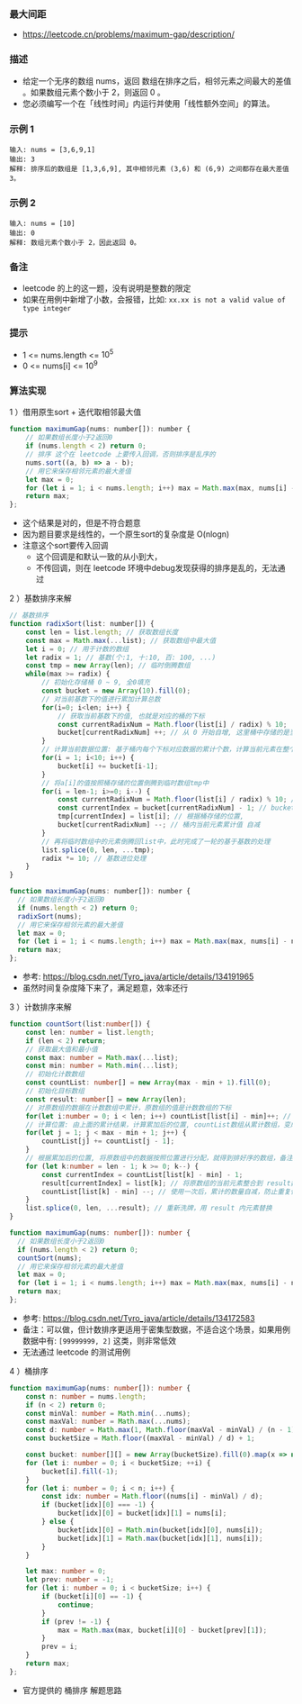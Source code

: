 ### 最大间距

- https://leetcode.cn/problems/maximum-gap/description/

### 描述

- 给定一个无序的数组 nums，返回 数组在排序之后，相邻元素之间最大的差值 。如果数组元素个数小于 2，则返回 0 。
- 您必须编写一个在「线性时间」内运行并使用「线性额外空间」的算法。

### 示例 1

```
输入: nums = [3,6,9,1]
输出: 3
解释: 排序后的数组是 [1,3,6,9], 其中相邻元素 (3,6) 和 (6,9) 之间都存在最大差值 3。
```

### 示例 2

```
输入: nums = [10]
输出: 0
解释: 数组元素个数小于 2，因此返回 0。
```

### 备注

- leetcode 的上的这一题，没有说明是整数的限定
- 如果在用例中新增了小数，会报错，比如: `xx.xx is not a valid value of type integer`

### 提示

- 1 <= nums.length <= $10^5$
- 0 <= nums[i] <= $10^9$


### 算法实现

1 ）借用原生sort + 迭代取相邻最大值

```js
function maximumGap(nums: number[]): number {
    // 如果数组长度小于2返回0
    if (nums.length < 2) return 0;
    // 排序 这个在 leetcode 上要传入回调，否则排序是乱序的
    nums.sort((a, b) => a - b);
    // 用它来保存相邻元素的最大差值
    let max = 0;
    for (let i = 1; i < nums.length; i++) max = Math.max(max, nums[i] - nums[i - 1]);
    return max;
};
```

- 这个结果是对的，但是不符合题意
- 因为题目要求是线性的，一个原生sort的复杂度是 O(nlogn)
- 注意这个sort要传入回调
  * 这个回调是和默认一致的从小到大，
  * 不传回调，则在 leetcode 环境中debug发现获得的排序是乱的，无法通过

2 ）基数排序来解

```js
// 基数排序
function radixSort(list: number[]) {
	const len = list.length; // 获取数组长度
	const max = Math.max(...list); // 获取数组中最大值
	let i = 0; // 用于计数的数组
	let radix = 1; // 基数(个:1, 十:10, 百: 100, ...)
	const tmp = new Array(len); // 临时倒腾数组
	while(max >= radix) {
		// 初始化存储桶 0 ~ 9, 全0填充
		const bucket = new Array(10).fill(0);
		// 对当前基数下的值进行累加计算总数
		for(i=0; i<len; i++) {
			// 获取当前基数下的值, 也就是对应的桶的下标
			const currentRadixNum = Math.floor(list[i] / radix) % 10;
			bucket[currentRadixNum] ++; // 从 0 开始自增, 这里桶中存储的是当前下标下对应数据的累计个数
		}
		// 计算当前数据位置: 基于桶内每个下标对应数据的累计个数，计算当前元素在整个桶中的位置，并反向赋值给当前桶
		for(i = 1; i<10; i++) {
			bucket[i] += bucket[i-1];
		}
		// 将a[i]的值按照桶存储的位置倒腾到临时数组tmp中
		for(i = len-1; i>=0; i--) {
			const currentRadixNum = Math.floor(list[i] / radix) % 10; // 当前基数下的数字
			const currentIndex = bucket[currentRadixNum] - 1; // bucket存储的是位置，位置-1为下标
			tmp[currentIndex] = list[i]; // 根据桶存储的位置, 
			bucket[currentRadixNum] --; // 桶内当前元素累计值 自减
		}
		// 再将临时数组中的元素倒腾回list中，此时完成了一轮的基于基数的处理
		list.splice(0, len, ...tmp);
		radix *= 10; // 基数进位处理
	}
}

function maximumGap(nums: number[]): number {
  // 如果数组长度小于2返回0
  if (nums.length < 2) return 0;
  radixSort(nums);
  // 用它来保存相邻元素的最大差值
  let max = 0;
  for (let i = 1; i < nums.length; i++) max = Math.max(max, nums[i] - nums[i - 1]);
  return max;
};
```

- 参考: https://blog.csdn.net/Tyro_java/article/details/134191965
- 虽然时间复杂度降下来了，满足题意，效率还行

3 ）计数排序来解

```ts
function countSort(list:number[]) {
	const len: number = list.length;
	if (len < 2) return;
	// 获取最大值和最小值
	const max: number = Math.max(...list);
	const min: number = Math.min(...list);
	// 初始化计数数组
	const countList: number[] = new Array(max - min + 1).fill(0);
	// 初始化目标数组
	const result: number[] = new Array(len);
	// 对原数组的数据在计数数组中累计，原数组的值是计数数组的下标
	for(let i:number = 0; i < len; i++) countList[list[i] - min]++; // 遍历完成后计数数组就变成了累计数组
	// 计算位置: 由上面的累计结果，计算累加后的位置, countList数组从累计数组，变成了位置数组
	for(let j = 1; j < max - min + 1; j++) {
		countList[j] += countList[j - 1];
	}
	// 根据累加后的位置, 将原数组中的数据按照位置进行分配，就得到排好序的数组，备注：数据可能重复，使用过的数据记得-1，从后向前遍历更好理解
	for (let k:number = len - 1; k >= 0; k--) {
		const currentIndex = countList[list[k] - min] - 1;
		result[currentIndex] = list[k]; // 将原数组的当前元素整合到 result数组对应的位置之中
		countList[list[k] - min] --; // 使用一次后，累计的数量自减，防止重复使用导致错误
	}
    list.splice(0, len, ...result); // 重新洗牌，用 result 内元素替换
}

function maximumGap(nums: number[]): number {
  // 如果数组长度小于2返回0
  if (nums.length < 2) return 0;
  countSort(nums);
  // 用它来保存相邻元素的最大差值
  let max = 0;
  for (let i = 1; i < nums.length; i++) max = Math.max(max, nums[i] - nums[i - 1]);
  return max;
};
```

- 参考: https://blog.csdn.net/Tyro_java/article/details/134172583
- 备注：可以做，但计数排序更适用于密集型数据，不适合这个场景，如果用例数据中有: `[99999999, 2]` 这类，则非常低效
- 无法通过 leetcode 的测试用例

4 ）桶排序

```ts
function maximumGap(nums: number[]): number {
    const n: number = nums.length;
    if (n < 2) return 0;
    const minVal: number = Math.min(...nums);
    const maxVal: number = Math.max(...nums);
    const d: number = Math.max(1, Math.floor(maxVal - minVal) / (n - 1));
    const bucketSize = Math.floor((maxVal - minVal) / d) + 1;

    const bucket: number[][] = new Array(bucketSize).fill(0).map(x => new Array(2).fill(0));
    for (let i: number = 0; i < bucketSize; ++i) {
        bucket[i].fill(-1);
    }
    for (let i: number = 0; i < n; i++) {
        const idx: number = Math.floor((nums[i] - minVal) / d);
        if (bucket[idx][0] === -1) {
            bucket[idx][0] = bucket[idx][1] = nums[i];
        } else {
            bucket[idx][0] = Math.min(bucket[idx][0], nums[i]);
            bucket[idx][1] = Math.max(bucket[idx][1], nums[i]);
        }
    }

    let max: number = 0;
    let prev: number = -1;
    for (let i: number = 0; i < bucketSize; i++) {
        if (bucket[i][0] == -1) {
            continue;
        }
        if (prev != -1) {
            max = Math.max(max, bucket[i][0] - bucket[prev][1]);
        }
        prev = i;
    }
    return max;
};
```

- 官方提供的 桶排序 解题思路